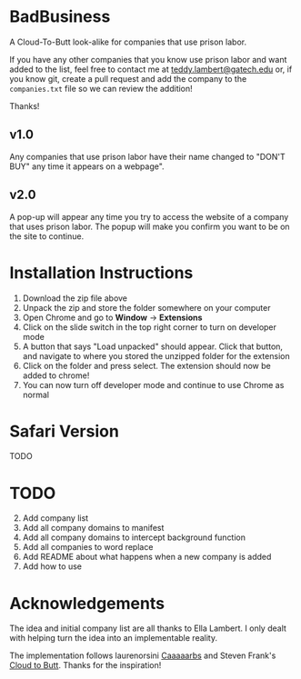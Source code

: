 # BadBusiness
A Cloud-To-Butt look-alike for companies that use prison labor.

If you have any other companies that you know use prison labor and want added to the list, feel free to contact me at teddy.lambert@gatech.edu or, if you know git, create a pull request and add the company to the `companies.txt` file so we can review the addition!

Thanks!

## v1.0
Any companies that use prison labor have their name changed to "DON'T BUY" any time it appears on a webpage".

## v2.0
A pop-up will appear any time you try to access the website of a company that uses prison labor. The popup will make you confirm you want to be on the site to continue.

# Installation Instructions
1. Download the zip file above
2. Unpack the zip and store the folder somewhere on your computer
2. Open Chrome and go to **Window** -> **Extensions**
3. Click on the slide switch in the top right corner to turn on developer mode
4. A button that says "Load unpacked" should appear. Click that button, and navigate to where you stored the unzipped folder for the extension
5. Click on the folder and press select. The extension should now be added to chrome!
6. You can now turn off developer mode and continue to use Chrome as normal

# Safari Version
TODO

# TODO
2. Add company list
3. Add all company domains to manifest
4. Add all company domains to intercept background function
5. Add all companies to word replace
6. Add README about what happens when a new company is added
8. Add how to use

# Acknowledgements
The idea and initial company list are all thanks to Ella Lambert. I only dealt with helping turn the idea into an implementable reality.

The implementation follows laurenorsini [Caaaaarbs](https://github.com/laurenorsini/caaaaarbs) and Steven Frank's [Cloud to Butt](https://github.com/panicsteve/cloud-to-butt). Thanks for the inspiration! 
